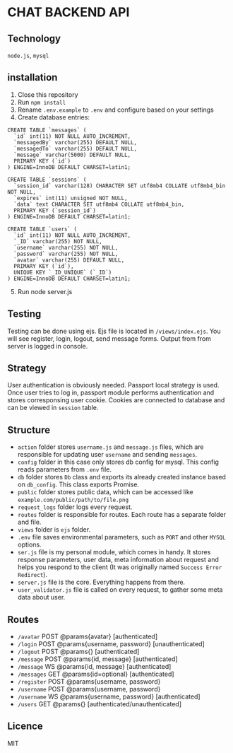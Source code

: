 # CHAT BACKEND API

## Technology
`node.js`, `mysql`

## installation
1. Close this repository
2. Run `npm install`
3. Rename `.env.example` to `.env` and configure based on your settings
4. Create database entries:
```
CREATE TABLE `messages` (
  `id` int(11) NOT NULL AUTO_INCREMENT,
  `messagedBy` varchar(255) DEFAULT NULL,
  `messagedTo` varchar(255) DEFAULT NULL,
  `message` varchar(5000) DEFAULT NULL,
  PRIMARY KEY (`id`)
) ENGINE=InnoDB DEFAULT CHARSET=latin1;
```
```
CREATE TABLE `sessions` (
  `session_id` varchar(128) CHARACTER SET utf8mb4 COLLATE utf8mb4_bin NOT NULL,
  `expires` int(11) unsigned NOT NULL,
  `data` text CHARACTER SET utf8mb4 COLLATE utf8mb4_bin,
  PRIMARY KEY (`session_id`)
) ENGINE=InnoDB DEFAULT CHARSET=latin1;
```
```
CREATE TABLE `users` (
  `id` int(11) NOT NULL AUTO_INCREMENT,
  `_ID` varchar(255) NOT NULL,
  `username` varchar(255) NOT NULL,
  `password` varchar(255) NOT NULL,
  `avatar` varchar(255) DEFAULT NULL,
  PRIMARY KEY (`id`),
  UNIQUE KEY `_ID_UNIQUE` (`_ID`)
) ENGINE=InnoDB DEFAULT CHARSET=latin1;
```
5. Run node server.js

## Testing
Testing can be done using ejs. Ejs file is located in `/views/index.ejs`. You will see register, login, logout, send message forms. Output from from server is logged in console.

## Strategy
User authentication is obviously needed. Passport local strategy is used. Once user tries to log in, passport module performs authentication and stores corresponsing user cookie. Cookies are connected to database and can be viewed in `session` table.

## Structure
+ `action` folder stores `username.js` and `message.js` files, which are responsible for updating user `username` and sending `messages`.
+ `config` folder in this case only stores db config for mysql. This config reads parameters from `.env` file.
+ `db` folder stores `Db` class and exports its already created instance based on `db_config`. This class exports Promise.
+ `public` folder stores public data, which can be accessed like `example.com/public/path/to/file.png`
+ `request_logs` folder logs every request.
+ `routes` folder is responsible for routes. Each route has a separate folder and file.
+ `views` folder is `ejs` folder.
+ `.env` file saves environmental parameters, such as `PORT` and other `MYSQL` options.
+ `ser.js` file is my personal module, which comes in handy. It stores response parameters, user data, meta information about request and helps you respond to the client (It was originally named `Success Error Redirect`).
+ `server.js` file is the core. Everything happens from there.
+ `user_validator.js` file is called on every request, to gather some meta data about user.

## Routes

+ `/avatar` POST @params{avatar} [authenticated]
+ `/login` POST @params{username, password} [unauthenticated]
+ `/logout` POST @params{} [authenticated]
+ `/message` POST @params{id, message} [authenticated]
+ `/message` WS @params{id, message} [authenticated]
+ `/messages` GET @params{id=optional} [authenticated]
+ `/register` POST @params{username, password}
+ `/username` POST @params{username, password}
+ `/username` WS @params{username, password} [authenticated]
+ `/users` GET @params{} [authenticated/unauthenticated]

## Licence
MIT
